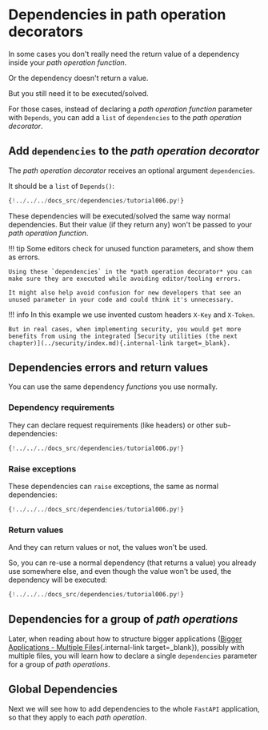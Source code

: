 # Dependencies in path operation decorators

In some cases you don't really need the return value of a dependency inside your *path operation function*.

Or the dependency doesn't return a value.

But you still need it to be executed/solved.

For those cases, instead of declaring a *path operation function* parameter with `Depends`, you can add a `list` of `dependencies` to the *path operation decorator*.

## Add `dependencies` to the *path operation decorator*

The *path operation decorator* receives an optional argument `dependencies`.

It should be a `list` of `Depends()`:

```Python hl_lines="17"
{!../../../docs_src/dependencies/tutorial006.py!}
```

These dependencies will be executed/solved the same way normal dependencies. But their value (if they return any) won't be passed to your *path operation function*.

!!! tip
    Some editors check for unused function parameters, and show them as errors.

    Using these `dependencies` in the *path operation decorator* you can make sure they are executed while avoiding editor/tooling errors.

    It might also help avoid confusion for new developers that see an unused parameter in your code and could think it's unnecessary.

!!! info
    In this example we use invented custom headers `X-Key` and `X-Token`.

    But in real cases, when implementing security, you would get more benefits from using the integrated [Security utilities (the next chapter)](../security/index.md){.internal-link target=_blank}.

## Dependencies errors and return values

You can use the same dependency *functions* you use normally.

### Dependency requirements

They can declare request requirements (like headers) or other sub-dependencies:

```Python hl_lines="6  11"
{!../../../docs_src/dependencies/tutorial006.py!}
```

### Raise exceptions

These dependencies can `raise` exceptions, the same as normal dependencies:

```Python hl_lines="8  13"
{!../../../docs_src/dependencies/tutorial006.py!}
```

### Return values

And they can return values or not, the values won't be used.

So, you can re-use a normal dependency (that returns a value) you already use somewhere else, and even though the value won't be used, the dependency will be executed:

```Python hl_lines="9  14"
{!../../../docs_src/dependencies/tutorial006.py!}
```

## Dependencies for a group of *path operations*

Later, when reading about how to structure bigger applications ([Bigger Applications - Multiple Files](../../tutorial/bigger-applications.md){.internal-link target=_blank}), possibly with multiple files, you will learn how to declare a single `dependencies` parameter for a group of *path operations*.

## Global Dependencies

Next we will see how to add dependencies to the whole `FastAPI` application, so that they apply to each *path operation*.
